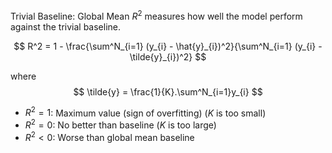 Trivial Baseline: Global Mean
$R^2$ measures how well the model perform against the trivial baseline.

$$
R^2 = 1 - \frac{\sum^N_{i=1} (y_{i} - \hat{y}_{i})^2}{\sum^N_{i=1} (y_{i} - \tilde{y}_{i})^2}
$$

where
$$
\tilde{y} = \frac{1}{K}.\sum^N_{i=1}y_{i}
$$

- $R^2 = 1$: Maximum value (sign of overfitting) ($K$ is too small)
- $R^2 = 0$: No better than baseline ($K$ is too large)
- $R^2 < 0$: Worse than global mean baseline